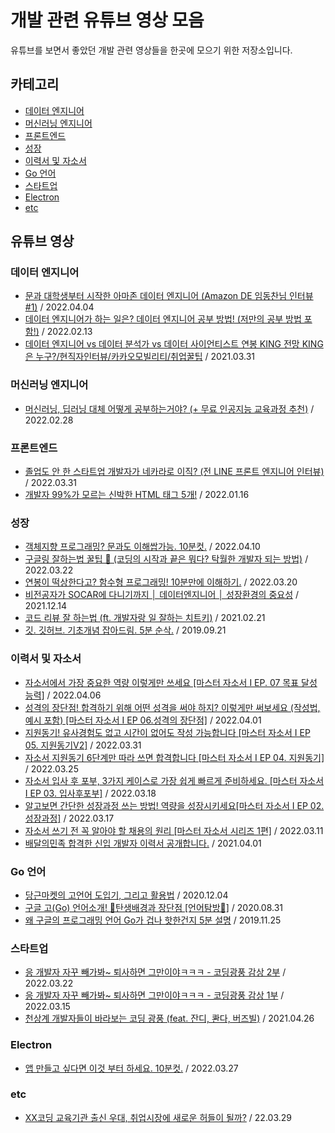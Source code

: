 # 개발 관련 유튜브 영상 모음

유튜브를 보면서 좋았던 개발 관련 영상들을 한곳에 모으기 위한 저장소입니다.

## 카테고리

- [데이터 엔지니어](#데이터-엔지니어)
- [머신러닝 엔지니어](#머신러닝-엔지니어)
- [프론트엔드](#프론트엔드)
- [성장](#성장)
- [이력서 및 자소서](#이력서-및-자소서)
- [Go 언어](#Go-언어)
- [스타트업](#스타트업)
- [Electron](#Electron)
- [etc](#etc)

## 유튜브 영상

### 데이터 엔지니어

- [문과 대학생부터 시작한 아마존 데이터 엔지니어 (Amazon DE 임동찬님 인터뷰 #1)](https://youtu.be/3fHCf_7l3Mg) / 2022.04.04
- [데이터 엔지니어가 하는 일은? 데이터 엔지니어 공부 방법! (저만의 공부 방법 포함!)](https://youtu.be/1Viu7Ce632s) / 2022.02.13
- [데이터 엔지니어 vs 데이터 분석가 vs 데이터 사이언티스트 연봉 KING 전망 KING은 누구?/현직자인터뷰/카카오모빌리티/취업꿀팁](https://youtu.be/luA8-_BHWRE) / 2021.03.31

### 머신러닝 엔지니어

- [머신러닝, 딥러닝 대체 어떻게 공부하는거야? (+ 무료 인공지능 교육과정 추천)](https://youtu.be/Q2PzllwL51g) / 2022.02.28

### 프론트엔드

- [졸업도 안 한 스타트업 개발자가 네카라로 이직? (전 LINE 프론트 엔지니어 인터뷰)](https://youtu.be/J3VedF5OJuY) / 2022.03.31
- [개발자 99%가 모르는 신박한 HTML 태그 5개!](https://youtu.be/EMOlLLTAZMs) / 2022.01.16

### 성장

- [객체지향 프로그래밍? 문과도 이해쌉가능. 10분컷.](https://youtu.be/cg1xvFy1JQQ) / 2022.04.10
- [구글링 잘하는법 꿀팁 🍯 (코딩의 시작과 끝은 뭐다? 탁월한 개발자 되는 방법)](https://youtu.be/By_qxt0SZlI) / 2022.03.22
- [연봉이 떡상한다고? 함수형 프로그래밍! 10분만에 이해하기.](https://youtu.be/7aEQLvvnQIY) / 2022.03.20
- [비전공자가 SOCAR에 다니기까지 │ 데이터엔지니어 │ 성장환경의 중요성](https://youtu.be/hJsScM1FCBc) / 2021.12.14
- [코드 리뷰 잘 하는법 (ft. 개발자랑 일 잘하는 치트키)](https://youtu.be/VaaRvs8YU1M) / 2021.02.21
- [깃. 깃허브. 기초개념 잡아드림. 5분 순삭.](https://youtu.be/YFNQwo7iTNc) / 2019.09.21

### 이력서 및 자소서

- [자소서에서 가장 중요한 역량 이렇게만 쓰세요 [마스터 자소서 I EP. 07 목표 달성 능력]](https://youtu.be/g6ry9-cm2tE) / 2022.04.06
- [성격의 장단점! 합격하기 위해 어떤 성격을 써야 하지? 이렇게만 써보세요 (작성법, 예시 포함) [마스터 자소서 I EP 06.성격의 장단점]](https://youtu.be/ssvbabijwIw) / 2022.04.01
- [지원동기! 유사경험도 없고 시간이 없어도 작성 가능합니다 [마스터 자소서 I EP 05. 지원동기V2]](https://youtu.be/FGXgJndaVNA) / 2022.03.31
- [자소서 지원동기 6단계만 따라 쓰면 합격합니다 [마스터 자소서 I EP 04. 지원동기]](https://youtu.be/OIliv2jpDyM) / 2022.03.25
- [자소서 입사 후 포부, 3가지 케이스로 가장 쉽게 빠르게 준비하세요. [마스터 자소서 I EP 03. 입사후포부]](https://youtu.be/PS93IYAAs48) / 2022.03.18
- [알고보면 간단한 성장과정 쓰는 방법! 역량을 성장시키세요[마스터 자소서 I EP 02. 성장과정]](https://youtu.be/0CXAm9zlzHs) / 2022.03.17
- [자소서 쓰기 전 꼭 알아야 할 채용의 원리 [마스터 자소서 시리즈 1편]](https://youtu.be/o_RyPZuV4KU) / 2022.03.11
- [배달의민족 합격한 신입 개발자 이력서 공개합니다.](https://youtu.be/Yc56NpYW1DM) / 2021.04.01

### Go 언어

- [당근마켓의 고언어 도입기, 그리고 활용법](https://youtu.be/mLIthm96u2Q) / 2020.12.04
- [구글 고(Go) 언어소개! 🥪탄생배경과 장단점 [언어탐방🔎]](https://youtu.be/QUbdGXe9aMc) / 2020.08.31
- [왜 구글의 프로그래밍 언어 Go가 겁나 핫한건지 5분 설명](https://youtu.be/VDaMhtWNSQU) / 2019.11.25

### 스타트업

- [응 개발자 자꾸 빼가봐~ 퇴사하면 그만이야ㅋㅋㅋ - 코딩광풍 감상 2부](https://youtu.be/48caj_2FHdo) / 2022.03.22
- [응 개발자 자꾸 빼가봐~ 퇴사하면 그만이야ㅋㅋㅋ - 코딩광풍 감상 1부](https://youtu.be/aiP-uk8gnX4) / 2022.03.15
- [천상계 개발자들이 바라보는 코딩 광풍 (feat. 잔디, 콴다, 버즈빌)](https://youtu.be/8WNwZGcYbOU) / 2021.04.26

### Electron

- [앱 만들고 싶다면 이것 부터 하세요. 10분컷.](https://youtu.be/6Ep8ot0ABH0) / 2022.03.27

### etc

- [XX코딩 교육기관 출신 우대, 취업시장에 새로운 허들이 될까?](https://youtu.be/qdX47ySzzb0) / 22.03.29
